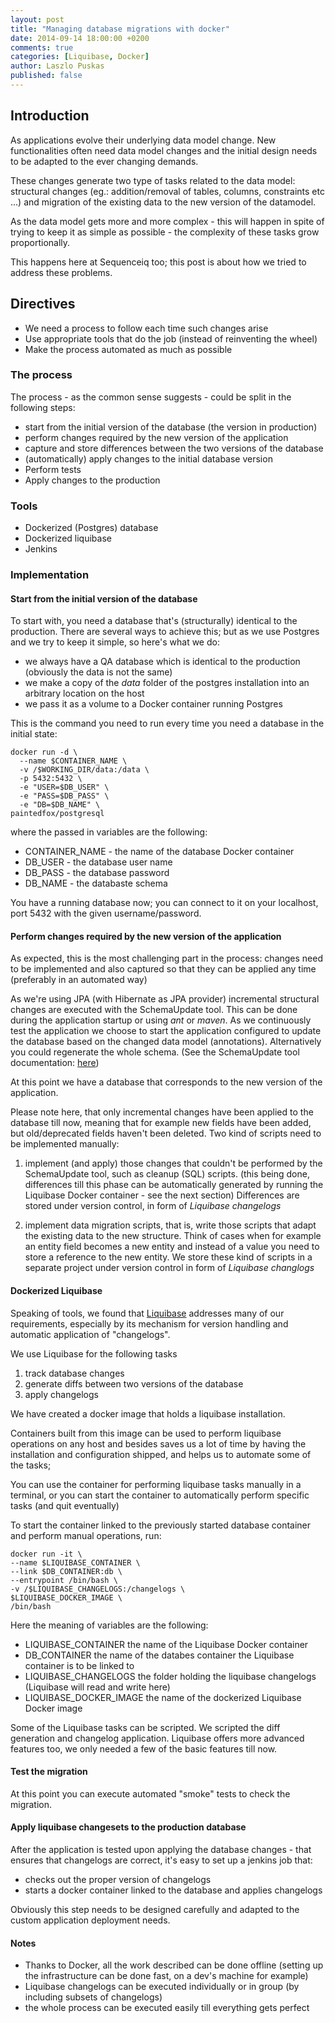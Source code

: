 ```yaml
---
layout: post
title: "Managing database migrations with docker"
date: 2014-09-14 18:00:00 +0200
comments: true
categories: [Liquibase, Docker]
author: Laszlo Puskas
published: false
---
```



## Introduction

As applications evolve their underlying data model change. New functionalities often need data model changes and the initial design
needs to be adapted to the ever changing demands.

These changes generate two type of tasks related to the data model: structural changes (eg.: addition/removal of tables, columns, constraints etc ...)
and migration of the existing data to the new version of the datamodel.

As the data model gets more and more complex  - this will happen in spite of trying to keep it as simple as possible -
the complexity of these tasks grow proportionally.

This happens here at Sequenceiq too; this post is about how we tried to address these problems.

## Directives

* We need a process to follow each time such changes arise
* Use appropriate tools that do the job (instead of reinventing the wheel)
* Make the process automated as much as possible

### The process

The process - as the common sense suggests - could be split in the following steps:

* start from the initial version of the database (the version in production)
* perform changes required by the new version of the application
* capture and store differences between the two versions of the database
* (automatically) apply changes to the initial database version
* Perform tests
* Apply changes to the production

### Tools

* Dockerized (Postgres) database
* Dockerized liquibase
* Jenkins

### Implementation

#### Start from the initial version of the database

To start with, you need a database that's (structurally) identical to the production. There are several ways to achieve this;
but as we use Postgres and we try to keep it simple, so here's what we do:
* we always have a QA database which is identical to the production (obviously the data is not the same)
* we make a copy of the *data* folder of the postgres installation into an arbitrary location on the host
* we pass it as a volume to a Docker container running Postgres

This is the command you need to run every time you need a database in the initial state:

```
docker run -d \
  --name $CONTAINER_NAME \
  -v /$WORKING_DIR/data:/data \
  -p 5432:5432 \
  -e "USER=$DB_USER" \
  -e "PASS=$DB_PASS" \
  -e "DB=$DB_NAME" \
paintedfox/postgresql
```
where the passed in variables are the following:
* CONTAINER_NAME - the name of the database Docker container
* DB_USER - the database user name
* DB_PASS - the database password
* DB_NAME - the databaste schema

You have a running database now; you can connect to it on your localhost, port 5432 with the given username/password.


#### Perform changes required by the new version of the application

As expected, this is the most challenging part in the process: changes need to be implemented and also captured so that they
 can be applied any time (preferably in an automated way)

As we're using JPA (with Hibernate as JPA provider) incremental structural changes are executed with the
SchemaUpdate tool. This can be done during the application startup or using *ant* or *maven*. As we continuously
test the application we choose to start the application configured to update the database based on the changed data model
(annotations). Alternatively you could regenerate the whole schema. (See the SchemaUpdate tool documentation:
[here](http://docs.jboss.org/hibernate/core/3.6/reference/en-US/html/toolsetguide.html))

At this point we have a database that corresponds to the new version of the application.

Please note here, that only incremental changes have been applied to the database till now, meaning that for example new fields have been added,
 but old/deprecated fields haven't been deleted. Two kind of scripts need to be implemented manually:

1. implement (and apply) those changes that couldn't be performed by the SchemaUpdate tool, such as cleanup (SQL) scripts.
(this being done, differences till this phase can be automatically generated by running the Liquibase Docker container - see the next section)
Differences are stored under version control, in form of *Liquibase changelogs*

2. implement data migration scripts, that is, write those scripts that adapt the existing data to the new structure. Think of cases
 when for example an entity field becomes a new entity and instead of a value you need to store a reference to the new entity.
 We store these kind of scripts in a separate project under version control in form of *Liquibase changlogs*

#### Dockerized Liquibase

Speaking of tools, we found that [Liquibase](http://www.liquibase.org/index.html) addresses many of our requirements, especially by its
mechanism for version handling and automatic application of "changelogs".

We use Liquibase for the following tasks

1. track database changes
2. generate diffs between two versions of the database
3. apply changelogs

We have created a docker image that holds a liquibase installation.

Containers built from this image can be used to perform liquibase operations on any host and besides saves us a
lot of time by having the installation and configuration shipped, and helps us to automate some of the tasks;

You can use the container for performing liquibase tasks manually in a terminal, or you can start the container to automatically perform
specific tasks (and quit eventually)

To start the container linked to the previously started database container and perform manual operations, run:

```
docker run -it \
--name $LIQUIBASE_CONTAINER \
--link $DB_CONTAINER:db \
--entrypoint /bin/bash \
-v /$LIQUIBASE_CHANGELOGS:/changelogs \
$LIQUIBASE_DOCKER_IMAGE \
/bin/bash
```

Here the meaning of variables are the following:

* LIQUIBASE_CONTAINER the name of the Liquibase Docker container
* DB_CONTAINER the name of the databes container the Liquibase container is to be linked to
* LIQUIBASE_CHANGELOGS the folder holding the liquibase changelogs (Liquibase will read and write here)
* LIQUIBASE_DOCKER_IMAGE the name of the dockerized Liquibase Docker image

Some of the Liquibase tasks can be scripted. We scripted the diff generation and changelog application. Liquibase offers more advanced features
too, we only needed a few of the basic features till now.

#### Test the migration

At this point you can execute automated "smoke" tests to check the migration.


#### Apply liquibase changesets to the production database

After the application is tested upon applying the database changes - that ensures that changelogs are correct, it's easy to set up
a jenkins job that:

* checks out the proper version of changelogs
* starts a docker container linked to the database and applies changelogs

Obviously this step needs to be designed carefully and adapted to the custom application deployment needs.


#### Notes

* Thanks to Docker, all the work described can be done offline (setting up the infrastructure can be done fast,
  on a dev's machine for example)
* Liquibase changelogs can be executed individually or in group (by including subsets of changelogs)
* the whole process can be executed easily till everything gets perfect
